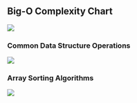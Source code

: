 ## Big-O Complexity Chart
![](https://imgur.com/4XpImN2.png)

### Common Data Structure Operations
![](https://i.imgur.com/dpor4kE.png)

### Array Sorting Algorithms
![](https://imgur.com/Ty4TioQ.png)
